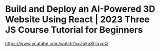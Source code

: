 # Build and Deploy an AI-Powered 3D Website Using React | 2023 Three JS Course Tutorial for Beginners

https://www.youtube.com/watch?v=ZqEa8fTxypQ
